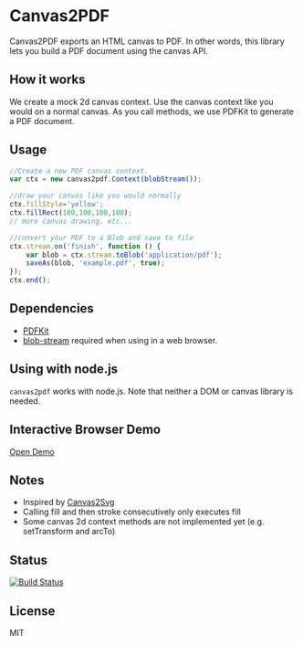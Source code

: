 # Canvas2PDF 

Canvas2PDF exports an HTML canvas to PDF. In other words, this library lets you build a PDF document 
using the canvas API.

## How it works

We create a mock 2d canvas context. Use the canvas context like you would on a normal canvas. As you call methods, we 
use PDFKit to generate a PDF document.

## Usage

```javascript
//Create a new PDF canvas context.
var ctx = new canvas2pdf.Context(blobStream());

//draw your canvas like you would normally
ctx.fillStyle='yellow';
ctx.fillRect(100,100,100,100);
// more canvas drawing, etc...

//convert your PDF to a Blob and save to file
ctx.stream.on('finish', function () {
    var blob = ctx.stream.toBlob('application/pdf');
    saveAs(blob, 'example.pdf', true);
});
ctx.end();
```

## Dependencies
+ [PDFKit](http://pdfkit.org/)
+ [blob-stream](https://github.com/devongovett/blob-stream) required when using in a web browser.

## Using with node.js

`canvas2pdf` works with node.js. Note that neither a DOM or canvas library is needed.  

## Interactive Browser Demo
[Open Demo](https://joshua-gould.github.io/canvas2pdf/demo.html)

## Notes
+ Inspired by [Canvas2Svg](https://github.com/gliffy/canvas2svg)
+ Calling fill and then stroke consecutively only executes fill
+ Some canvas 2d context methods are not implemented yet (e.g. setTransform and arcTo)

## Status
[![Build Status](https://travis-ci.org/joshua-gould/canvas2pdf.svg?branch=master)](https://travis-ci.org/joshua-gould/canvas2pdf)

## License
MIT
